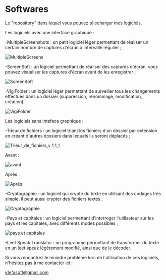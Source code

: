 # Softwares
Le "repository" dans lequel vous pouvez télécharger mes logiciels.

Les logiciels avec une interface graphique :

-MultipleScreenshots : un petit logiciel léger permettant de réaliser un certain nombre de captures d'écran à intervalle régulier ;

![MultipleScreens](https://user-images.githubusercontent.com/107947881/179360710-f6efe9fe-85b9-4025-bd7f-110f2f7faff2.png)

-ScreenSoft : un logiciel permettant de réaliser des captures d'écran, vous pouvez visualiser les captures d'écran avant de les enregistrer ;

![ScreenSoft](https://user-images.githubusercontent.com/107947881/179360756-06e64cba-6f18-47d7-9bb9-3de220ba86a8.png)

-VigiFolder : un logiciel léger permettant de surveiller tous les changements effectués dans un dossier (suppression, renommage, modification, création).

![VigiFolder](https://user-images.githubusercontent.com/107947881/179360787-bc7f6d23-ec42-47ea-b6fe-1471ba61d694.png)

Les logiciels sans inteface graphique :

-Trieur de fichiers : un logiciel triant les fichiers d'un dossier par extension en créant d'autres dossiers dans lequels ils seront déplacés ;

![Trieur_de_fichiers_v 1 1_1](https://user-images.githubusercontent.com/107947881/179395559-986da8d9-e459-45ec-9ba7-dfbce00f4e69.png)

  Avant :
  
  ![avant](https://user-images.githubusercontent.com/107947881/179395566-da1b6c94-83e2-40fd-b9d1-3662b67ae1d4.png)
  
  Après :
  
  ![Après](https://user-images.githubusercontent.com/107947881/179395585-1f4bcca2-c4a1-4a10-967c-2eb9747d3c5d.png)


-Cryptographie : un logiciel qui crypte du texte en utilisant des codages très simple, il peut aussi crypter des fichiers textes ;

![Cryptographie](https://user-images.githubusercontent.com/107947881/179395044-da0df7a7-aa9a-4c19-8ef3-1f2b7154a167.png)

-Pays et capitales : un logiciel permettant d'interroger l'utilisateur sur les pays et les capitales, avec différents modes possibles ;

![pays et capitales](https://user-images.githubusercontent.com/107947881/179393679-cc7fbefc-9c32-4ec2-b064-a7cfd42f5329.png)

-Leet Speak Translator : un programme permettant de transformer du texte en un leet speak légèrement modifié, ainsi que de le décoder.

Si vous rencontrez le moindre problème lors de l'utilisation de ces logiciels, n'hésitez pas à me contacter ici :

idefasoft@gmail.com
